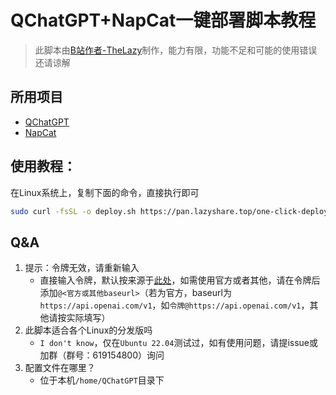 # QChatGPT+NapCat一键部署脚本教程

> 此脚本由[B站作者-TheLazy](https://space.bilibili.com/407410594?spm_id_from=333.1007.0.0)制作，能力有限，功能不足和可能的使用错误还请谅解

## 所用项目

- [QChatGPT](https://github.com/RockChinQ/QChatGPT)
- [NapCat](https://napneko.github.io/zh-CN/)

## 使用教程：

在Linux系统上，复制下面的命令，直接执行即可

```bash
sudo curl -fsSL -o deploy.sh https://pan.lazyshare.top/one-click-deploy-qchatgpt/deploy.sh && sudo chmod +x deploy.sh && sudo bash deploy.sh
```

## Q&A

1. 提示：令牌无效，请重新输入
   - 直接输入令牌，默认按来源于[此处](https://ai.thelazy.top)，如需使用官方或者其他，请在令牌后添加`@<官方或其他baseurl>`（若为官方，baseurl为`https://api.openai.com/v1`，如`令牌@https://api.openai.com/v1`，其他请按实际填写）
2. 此脚本适合各个Linux的分发版吗
   - `I don't know`，仅在`Ubuntu 22.04`测试过，如有使用问题，请提issue或加群（群号：619154800）询问
3. 配置文件在哪里？
   - 位于本机`/home/QChatGPT`目录下
